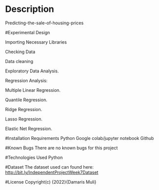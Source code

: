 # Description
Predicting-the-sale-of-housing-prices

#Experimental Design

Importing Necessary Libraries

Checking Data

Data cleaning

Exploratory Data Analysis.

Regression Analysis:

Multiple Linear Regression.

Quantile Regression.

Ridge Regression.

Lasso Regression.

Elastic Net Regression.

#Installation Requirements
Python
Google colab/jupyter notebook
Github

#Known Bugs
There are no known bugs for this project

#Technologies Used
Python

#Dataset
The dataset used can found here: http://bit.ly/IndependentProjectWeek7Dataset

#License
Copyright(c) {2022}{Damaris Muli}
